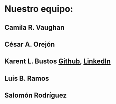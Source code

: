 # Nuestro equipo:

## Camila R. Vaughan

## César A. Orejón

## Karent L. Bustos [Github](https://github.com/BAKLorena), [LinkedIn](https://www.linkedin.com/in/karent-lorena-bustos-agudelo-90643aa6/)

## Luis B. Ramos

## Salomón Rodríguez
